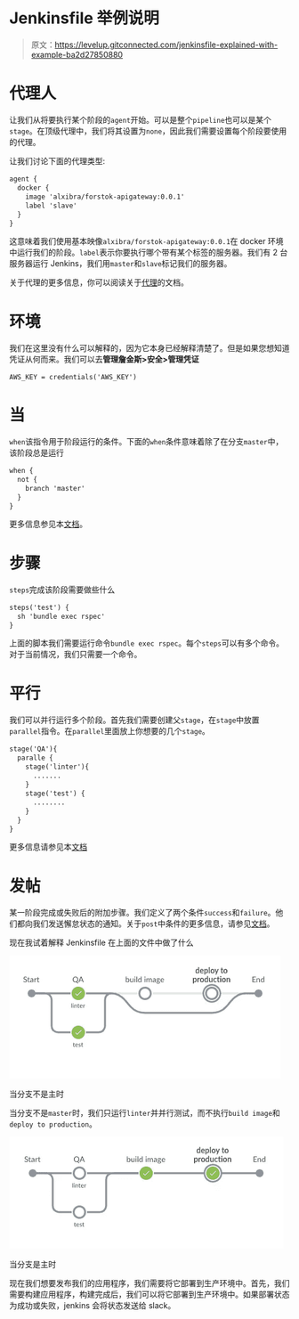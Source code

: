 # Jenkinsfile 举例说明

> 原文：<https://levelup.gitconnected.com/jenkinsfile-explained-with-example-ba2d27850880>

# **代理人**

让我们从将要执行某个阶段的`agent`开始。可以是整个`pipeline`也可以是某个`stage`。在顶级代理中，我们将其设置为`none`，因此我们需要设置每个阶段要使用的代理。

让我们讨论下面的代理类型:

```
agent {
  docker {
    image 'alxibra/forstok-apigateway:0.0.1'
    label 'slave'
  }
}
```

这意味着我们使用基本映像`alxibra/forstok-apigateway:0.0.1`在 docker 环境中运行我们的阶段。`label`表示你要执行哪个带有某个标签的服务器。我们有 2 台服务器运行 Jenkins，我们用`master`和`slave`标记我们的服务器。

关于代理的更多信息，你可以阅读关于[代理](https://www.jenkins.io/doc/book/pipeline/syntax/#agent)的文档。

# **环境**

我们在这里没有什么可以解释的，因为它本身已经解释清楚了。但是如果您想知道凭证从何而来。我们可以去**管理詹金斯>安全>管理凭证**

```
AWS_KEY = credentials('AWS_KEY')
```

# **当**

`when`该指令用于阶段运行的条件。下面的`when`条件意味着除了在分支`master`中，该阶段总是运行

```
when {
  not {
    branch 'master'
  }
}
```

更多信息参见本[文档](https://www.jenkins.io/doc/book/pipeline/syntax/#when)。

# **步骤**

`steps`完成该阶段需要做些什么

```
steps('test') {
  sh 'bundle exec rspec'
}
```

上面的脚本我们需要运行命令`bundle exec rspec`。每个`steps`可以有多个命令。对于当前情况，我们只需要一个命令。

# **平行**

我们可以并行运行多个阶段。首先我们需要创建父`stage`，在`stage`中放置`parallel`指令。在`parallel`里面放上你想要的几个`stage`。

```
stage('QA'){
  paralle {
    stage('linter'){
      .......
    }
    stage('test') {
      ........
    }
  }
}
```

更多信息请参见本[文档](https://www.jenkins.io/doc/book/pipeline/syntax/#parallel)

# **发帖**

某一阶段完成或失败后的附加步骤。我们定义了两个条件`success`和`failure`。他们都向我们发送懈怠状态的通知。关于`post`中条件的更多信息，请参见[文档](https://www.jenkins.io/doc/book/pipeline/syntax/#post)。

现在我试着解释 Jenkinsfile 在上面的文件中做了什么

![](img/da246e7ed1025ad83d60ba54a55020f6.png)

当分支不是主时

当分支不是`master`时，我们只运行`linter`并并行测试，而不执行`build image`和`deploy to production`。

![](img/0e071e261a6c9815b2444d0b603bf447.png)

当分支是主时

现在我们想要发布我们的应用程序，我们需要将它部署到生产环境中。首先，我们需要构建应用程序，构建完成后，我们可以将它部署到生产环境中。如果部署状态为成功或失败，jenkins 会将状态发送给 slack。